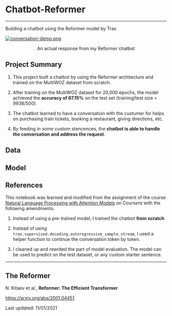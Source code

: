 # Chatbot-Reformer
---

Building a chatbot using the Reformer model by Trax

[![conversation-demo.png](https://i.postimg.cc/SQPsXGSZ/conversation-demo.png)](https://postimg.cc/grvdQ86R)
<p align="center">
    An actual response from my Reformer chatbot
</p>


## Project Summary

1. This project built a chatbot by using the Reformer architecture and trained on the MultiWOZ dataset from scratch.

2. After training on the MultiWOZ dataset for 20,000 epochs, the model achieved the **accuracy of 67.15%** on the test set (training/test size = 9938/500).

3. The chatbot learned to have a conversation with the custumer for helps on purchasing train tickets, booking a restaurant, giving directions, etc.

4. By feeding in some custom stencences, the **chatbot is able to handle the conversation and address the request**.

## Data

## Model


## References

This notebook was learned and modified from the assignment of the course [Natural Language Processing with Attention Models](https://www.coursera.org/learn/attention-models-in-nlp) on *Coursera* with the following amendments:

1. Instead of using a pre-trained model, I trained the chatbot **from scratch**

2. Instead of using `trax.supervised.decoding.autoregressive_sample_stream`, I used a helper function to continue the conversation token by token.

3. I cleaned up and rewrited the part of model evaluation. The model can be used to predict on the test dataset, or any custom starter sentence.

---

## The Reformer

N. Kitaev et al., **Reformer: The Efficient Transformer**

https://arxiv.org/abs/2001.04451


Last updated: 11/01/2021
